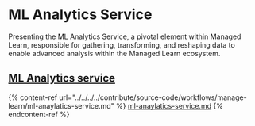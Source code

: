 # ML Analytics Service

Presenting the ML Analytics Service, a pivotal element within Managed Learn, responsible for gathering, transforming, and reshaping data to enable advanced analysis within the Managed Learn ecosystem.

## [ML Analytics service](../../../../contribute/source-code/workflows/manage-learn/ml-anaylatics-service.md)

{% content-ref url="../../../../contribute/source-code/workflows/manage-learn/ml-anaylatics-service.md" %}
[ml-anaylatics-service.md](../../../../contribute/source-code/workflows/manage-learn/ml-anaylatics-service.md)
{% endcontent-ref %}
